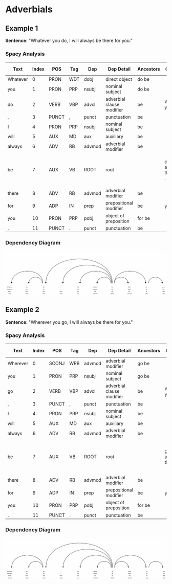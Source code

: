 # Adverbials


## Example 1

__Sentence__: "Whatever you do, I will always be there for you."


### Spacy Analysis

| Text         | Index  | POS      | Tag      | Dep      | Dep Detail               | Ancestors            | Children   | Token Head   | Sub Tree     |
| ------ | ------ | ---- | ------- | ------- | --------- |  ------- | ------- | ------- | ------- |
| Whatever     | 0      | PRON     | WDT      | dobj     | direct object            | do be                |            |  do           |  Whatever     |
| you          | 1      | PRON     | PRP      | nsubj    | nominal subject          | do be                |            |  do           |  you          |
| do           | 2      | VERB     | VBP      | advcl    | adverbial clause modifier | be                   | Whatever you |  be           |  Whatever you do |
| ,            | 3      | PUNCT    | ,        | punct    | punctuation              | be                   |            |  be           |  ,            |
| I            | 4      | PRON     | PRP      | nsubj    | nominal subject          | be                   |            |  be           |  I            |
| will         | 5      | AUX      | MD       | aux      | auxiliary                | be                   |            |  be           |  will         |
| always       | 6      | ADV      | RB       | advmod   | adverbial modifier       | be                   |            |  be           |  always       |
| be           | 7      | AUX      | VB       | ROOT     | root                     |                      | do , I will always there for . |  be           |  Whatever you do , I will always be there for you . |
| there        | 8      | ADV      | RB       | advmod   | adverbial modifier       | be                   |            |  be           |  there        |
| for          | 9      | ADP      | IN       | prep     | prepositional modifier   | be                   | you        |  be           |  for you      |
| you          | 10     | PRON     | PRP      | pobj     | object of preposition    | for be               |            |  for          |  you          |
| .            | 11     | PUNCT    | .        | punct    | punctuation              | be                   |            |  be           |  .            |

### Dependency Diagram

![image](PNGs/whatever_you_do.png)


## Example 2

__Sentence__: "Wherever you go, I will always be there for you."

### Spacy Analysis

| Text         | Index  | POS      | Tag      | Dep      | Dep Detail               | Ancestors            | Children   | Token Head   | Sub Tree     |
| ------ | ------ | ---- | ------- | ------- | --------- |  ------- | ------- | ------- | ------- |
| Wherever     | 0      | SCONJ    | WRB      | advmod   | adverbial modifier       | go be                |            |  go           |  Wherever     |
| you          | 1      | PRON     | PRP      | nsubj    | nominal subject          | go be                |            |  go           |  you          |
| go           | 2      | VERB     | VBP      | advcl    | adverbial clause modifier | be                   | Wherever you |  be           |  Wherever you go |
| ,            | 3      | PUNCT    | ,        | punct    | punctuation              | be                   |            |  be           |  ,            |
| I            | 4      | PRON     | PRP      | nsubj    | nominal subject          | be                   |            |  be           |  I            |
| will         | 5      | AUX      | MD       | aux      | auxiliary                | be                   |            |  be           |  will         |
| always       | 6      | ADV      | RB       | advmod   | adverbial modifier       | be                   |            |  be           |  always       |
| be           | 7      | AUX      | VB       | ROOT     | root                     |                      | go , I will always there for . |  be           |  Wherever you go , I will always be there for you . |
| there        | 8      | ADV      | RB       | advmod   | adverbial modifier       | be                   |            |  be           |  there        |
| for          | 9      | ADP      | IN       | prep     | prepositional modifier   | be                   | you        |  be           |  for you      |
| you          | 10     | PRON     | PRP      | pobj     | object of preposition    | for be               |            |  for          |  you          |
| .            | 11     | PUNCT    | .        | punct    | punctuation              | be                   |            |  be           |  .            |

### Dependency Diagram

![image](PNGs/wherever_you_go.png)